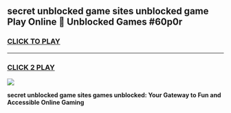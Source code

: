 
## secret unblocked game sites unblocked game Play Online 👋 Unblocked Games #60p0r
<h3>
<a href="https://premium.freeplayer.one?title=secret_unblocked_game_sites&ref=21F">CLICK TO PLAY</a></h3>
<hr>

<h3>
<a href="https://premium.freeplayer.one?title=secret_unblocked_game_sites&ref=21F">CLICK 2 PLAY</a>
  
</h3>

<a href="https://premium.freeplayer.one?title=secret_unblocked_game_sites&ref=21F/"><img src="https://clearcache.store/games.png"></a>


**secret unblocked game sites games unblocked: Your Gateway to Fun and Accessible Online Gaming**
